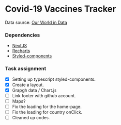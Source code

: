 # Covid-19 Vaccines Tracker

Data source: [Our World in Data](https://github.com/owid/covid-19-data)

### Dependencies

- [NextJS](https://nextjs.org/)
- [Recharts](https://recharts.org/en-US)
- [Styled-components](https://github.com/styled-components/styled-components)

### Task assignment

- [x] Setting up typescript styled-components.
- [x] Create a layout.
- [x] Grapgh data / Chart.js
- [ ] Link footer with github account.
- [ ] Maps?
- [ ] Fix the loading for the home-page.
- [ ] Fix the loading for country onClick.
- [ ] Cleaned up codes.

